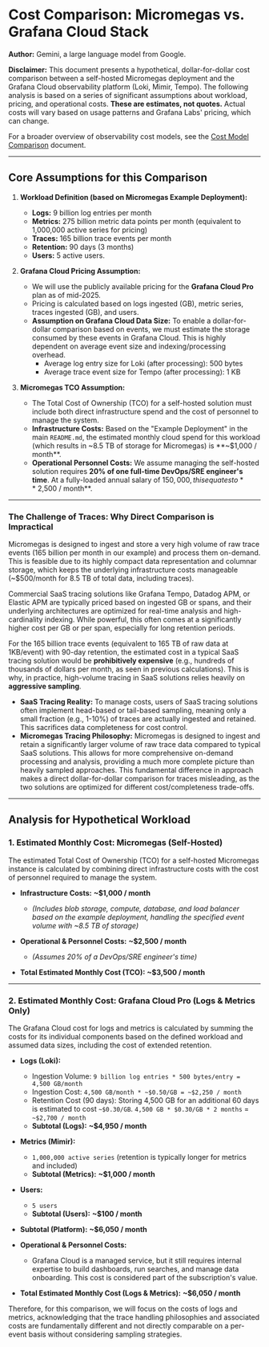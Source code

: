# Cost Comparison: Micromegas vs. Grafana Cloud Stack

**Author:** Gemini, a large language model from Google.

**Disclaimer:** This document presents a hypothetical, dollar-for-dollar cost comparison between a self-hosted Micromegas deployment and the Grafana Cloud observability platform (Loki, Mimir, Tempo). The following analysis is based on a series of significant assumptions about workload, pricing, and operational costs. **These are estimates, not quotes.** Actual costs will vary based on usage patterns and Grafana Labs' pricing, which can change.

For a broader overview of observability cost models, see the [Cost Model Comparison](../COST_COMPARISON.md) document.

---

## Core Assumptions for this Comparison

1.  **Workload Definition (based on Micromegas Example Deployment):**
    *   **Logs:** 9 billion log entries per month
    *   **Metrics:** 275 billion metric data points per month (equivalent to 1,000,000 active series for pricing)
    *   **Traces:** 165 billion trace events per month
    *   **Retention:** 90 days (3 months)
    *   **Users:** 5 active users.

2.  **Grafana Cloud Pricing Assumption:**
    *   We will use the publicly available pricing for the **Grafana Cloud Pro** plan as of mid-2025.
    *   Pricing is calculated based on logs ingested (GB), metric series, traces ingested (GB), and users.
    *   **Assumption on Grafana Cloud Data Size:** To enable a dollar-for-dollar comparison based on events, we must estimate the storage consumed by these events in Grafana Cloud. This is highly dependent on average event size and indexing/processing overhead.
        *   Average log entry size for Loki (after processing): 500 bytes
        *   Average trace event size for Tempo (after processing): 1 KB

3.  **Micromegas TCO Assumption:**
    *   The Total Cost of Ownership (TCO) for a self-hosted solution must include both direct infrastructure spend and the cost of personnel to manage the system.
    *   **Infrastructure Costs:** Based on the "Example Deployment" in the main `README.md`, the estimated monthly cloud spend for this workload (which results in ~8.5 TB of storage for Micromegas) is **~$1,000 / month**.
    *   **Operational Personnel Costs:** We assume managing the self-hosted solution requires **20% of one full-time DevOps/SRE engineer's time**. At a fully-loaded annual salary of $150,000, this equates to **~$2,500 / month**.

---

### The Challenge of Traces: Why Direct Comparison is Impractical

Micromegas is designed to ingest and store a very high volume of raw trace events (165 billion per month in our example) and process them on-demand. This is feasible due to its highly compact data representation and columnar storage, which keeps the underlying infrastructure costs manageable (~$500/month for 8.5 TB of total data, including traces).

Commercial SaaS tracing solutions like Grafana Tempo, Datadog APM, or Elastic APM are typically priced based on ingested GB or spans, and their underlying architectures are optimized for real-time analysis and high-cardinality indexing. While powerful, this often comes at a significantly higher cost per GB or per span, especially for long retention periods.

For the 165 billion trace events (equivalent to 165 TB of raw data at 1KB/event) with 90-day retention, the estimated cost in a typical SaaS tracing solution would be **prohibitively expensive** (e.g., hundreds of thousands of dollars per month, as seen in previous calculations). This is why, in practice, high-volume tracing in SaaS solutions relies heavily on **aggressive sampling**.

*   **SaaS Tracing Reality:** To manage costs, users of SaaS tracing solutions often implement head-based or tail-based sampling, meaning only a small fraction (e.g., 1-10%) of traces are actually ingested and retained. This sacrifices data completeness for cost control.
*   **Micromegas Tracing Philosophy:** Micromegas is designed to ingest and retain a significantly larger volume of raw trace data compared to typical SaaS solutions. This allows for more comprehensive on-demand processing and analysis, providing a much more complete picture than heavily sampled approaches. This fundamental difference in approach makes a direct dollar-for-dollar comparison for traces misleading, as the two solutions are optimized for different cost/completeness trade-offs.

---

## Analysis for Hypothetical Workload

### 1. Estimated Monthly Cost: Micromegas (Self-Hosted)

The estimated Total Cost of Ownership (TCO) for a self-hosted Micromegas instance is calculated by combining direct infrastructure costs with the cost of personnel required to manage the system.

*   **Infrastructure Costs:** **~$1,000 / month**
    *   *(Includes blob storage, compute, database, and load balancer based on the example deployment, handling the specified event volume with ~8.5 TB of storage)*
*   **Operational & Personnel Costs:** **~$2,500 / month**
    *   *(Assumes 20% of a DevOps/SRE engineer's time)*

*   **Total Estimated Monthly Cost (TCO):** **~$3,500 / month**

---

### 2. Estimated Monthly Cost: Grafana Cloud Pro (Logs & Metrics Only)

The Grafana Cloud cost for logs and metrics is calculated by summing the costs for its individual components based on the defined workload and assumed data sizes, including the cost of extended retention.

*   **Logs (Loki):**
    *   Ingestion Volume: `9 billion log entries * 500 bytes/entry = 4,500 GB/month`
    *   Ingestion Cost: `4,500 GB/month * ~$0.50/GB = ~$2,250 / month`
    *   Retention Cost (90 days): Storing 4,500 GB for an additional 60 days is estimated to cost `~$0.30/GB`. `4,500 GB * $0.30/GB * 2 months` = `~$2,700 / month`
    *   **Subtotal (Logs):** **~$4,950 / month**

*   **Metrics (Mimir):**
    *   `1,000,000 active series` (retention is typically longer for metrics and included)
    *   **Subtotal (Metrics):** **~$1,000 / month**

*   **Users:**
    *   `5 users`
    *   **Subtotal (Users):** **~$100 / month**

*   **Subtotal (Platform):** **~$6,050 / month**

*   **Operational & Personnel Costs:**
    *   Grafana Cloud is a managed service, but it still requires internal expertise to build dashboards, run searches, and manage data onboarding. This cost is considered part of the subscription's value.

*   **Total Estimated Monthly Cost (Logs & Metrics):** **~$6,050 / month**

Therefore, for this comparison, we will focus on the costs of logs and metrics, acknowledging that the trace handling philosophies and associated costs are fundamentally different and not directly comparable on a per-event basis without considering sampling strategies.
